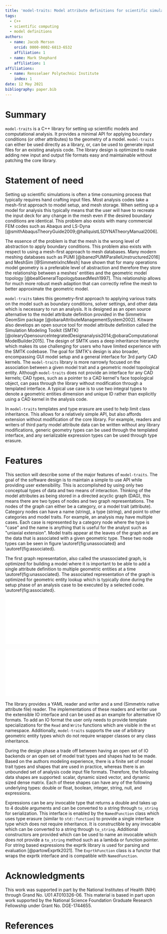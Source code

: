 ```yaml
---
title: 'model-traits: Model attribute definitions for scientific simulations in C++'
tags:
  - C++
  - scientific computing
  - model definitions
authors:
  - name: Jacob Merson
    orcid: 0000-0002-6813-6532
    affiliation: 1
  - name: Mark Shephard
    affiliation: 1
affiliations:
  - name: Rensselaer Polytechnic Institute
    index: 1
date: 12 May 2021
bibliography: paper.bib
---
```


# Summary
`model-traits` is a C++ library for setting up scientific models and computational analysis. It provides a minimal API for applying boundary conditions (or other attributes) to the geometry of a model. `model-traits` can either be used directly as a library, or, can be used to generate input files for an existing analysis code. The library design is optimized to make adding new input and output file formats easy and maintainable without patching the core library. 

# Statement of need
Setting up scientific simulations is often a time consuming process that typically requires hand crafting input files. Most analysis codes take a mesh-first approach to model setup, and mesh storage. When setting up a model for analysis this typically means that the user will have to recreate the input deck for any change in the mesh even if the desired boundary conditions are identical. This problem also exists with many commercial FEM codes such as Abaqus and LS-Dyna [@smithAbaqusTheoryGuide2009;@hallquistLSDYNATheoryManual2006].

The essence of the problem is that the mesh is the wrong level of abstraction to apply boundary conditions. This problem also exists with respect to using a mesh-first approach to mesh databases. Many modern meshing databases such as PUMI [@ibanezPUMIParallelUnstructured2016] and MeshSim [@SimmetrixIncMesh] have shown that for many operations model geometry is a preferable level of abstraction and therefore they store the relationship between a meshes' entities and the geometric model topology [@beallGeneralTopologybasedMesh1997]. This relationship allows for much more robust mesh adaption that can correctly refine the mesh to better approximate the geometric model.

`model-traits` takes this geometry-first approach to applying various traits on the model such as boundary conditions, solver settings, and other data which is necessary to run an analysis. It is designed as an open source alternative to the model attribute definition provided in the Simmetrix GeomSim package [@obaraAttributeManagementSystem2002]. Kitware also develops an open source tool for model attribute definition called the Simulation Modeling Toolkit (SMTK) [@olearyOpensourceIntegratedDesignanalysis2014;@obaraComputationalModelBuilder2015]. The design of SMTK uses a deep inheritance hierarchy which makes its use challenging for users who have limited experience with the SMTK codebase. The goal for SMTK's design is also broader, encompassing GUI model setup and a general interface for 3rd party CAD kernels. The `model-traits` library is more narrowly focused on the association between a given model trait and a geometric model topological entity. Although `model-traits` does not provide an interface for any CAD kernels; CAD types, such as a pointer to a CAD kernel's face topological object, can pass through the library without modification through a templated interface. A typical use case is to use two integral types to denote a geometric entities dimension and unique ID rather than explicitly using a CAD kernel in the analysis code. 

In `model-traits` templates and type erasure are used to help limit class inheritance. This allows for a relatively simple API, but also affords extension without modification of the core library. For example, readers and writers of third party model attribute data can be written without any library modifications, generic geometry types can be used through the templated interface, and any serializable expression types can be used through type erasure.

# Features

This section will describe some of the major features of `model-traits`. The goal of the software design is to maintain a simple to use API while providing user extensibility. This is accomplished by using only two conceptual types of data and two means of interaction. Thinking of the model attributes as being stored in a directed acyclic graph (DAG), this means there are two types of nodes and two graph representations. The nodes of the graph can either be a category, or a model trait (attribute). Category nodes can have a name (string), a type (string), and point to other categories and model traits. For example, an analysis may have multiple cases. Each case is represented by a category node where the type is "case" and the name is anything that is useful for the analyst such as "uniaxial extension". Model traits appear at the leaves of the graph and are the data that is associated with a given geometric type. These two node types can be seen in figure \autoref{fig:unassociated} and \autoref{fig:associated}.

The first graph representation, also called the unassociated graph, is optimized for building a model where it is important to be able to add a single attribute definition to multiple geometric entities at a time \autoref{fig:unassociated}. The associated representation of the graph is optimized for geometric entity lookup which is typically done during the setup phase of an analysis case to be executed by a selected code. \autoref{fig:associated}.

![Unassociated graph representation of an example multiscale finite element simulation.\label{fig:unassociated}](unassociated_graph.pdf)

![Associated Graph representation of the "uniaxial compression" analysis case.\label{fig:associated}](associated_graph.pdf)

The library provides a YAML reader and writer and a smd (Simmetrix native attribute file) reader. The implementations of these readers and writer use the extensible IO interface and can be used as an example for alternative IO formats. To add an IO format the user only needs to provide template specializations for the `Read` and `Write` functions which are visible in the `mt` namespace. Additionally, `model-traits` supports the use of arbitrary geometric entity types which do not require wrapper classes or any class inheritance.

During the design phase a trade off between having an open set of IO backends or an open set of model trait types and shapes had to be made. Based on the authors modeling experience, there is a finite set of model trait types and shapes that are used in practice, whereas there is an unbounded set of analysis code input file formats. Therefore, the following data shapes are supported: scalar, dynamic sized vector, and dynamic sized dense matrix. Each of these shapes can have any of the following underlying types: double or float, boolean, integer, string, null, and expressions.

Expressions can be any invocable type that returns a double and takes up to 4 double arguments and can be converted to a string through `to_string` for serialization. This interface is enabled by the `NamedFunction` class which uses type erasure (similar to `std::function`) to provide a single interface type which does not require inheritance. It is constructible by any invocable which can be converted to a string through `to_string`. Additional constructors are provided which can be used to name an invocable which does not provide a `to_string` method such as a lambda or function pointer. For string based expressions the exprtk library is used for parsing and evaluation [@partowExprtk2021]. The `ExprtkFunction` class is a functor that wraps the exprtk interface and is compatible with `NamedFunction`.

# Acknowledgments
This work was supported in part by the National Institutes of Health (NIH) through Grand No. U01 AT010326-06. This material is based in part upon work supported by the National Science Foundation Graduate Research Fellowship under Grant No. DGE-1744655.

# References

